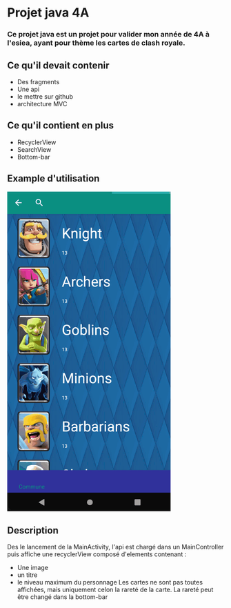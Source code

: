 # Projet java 4A
### Ce projet java est un projet pour valider mon année de 4A à l'esiea, ayant pour thème les cartes de clash royale.
## Ce qu'il devait contenir
 - Des fragments
 - Une api
 - le mettre sur github
 - architecture MVC
## Ce qu'il contient en plus
 - RecyclerView
 - SearchView
 - Bottom-bar
## Example d'utilisation
![](image/details.gif)
## Description
Des le lancement de la MainActivity, l'api est chargé dans un MainController puis affiche une recyclerView composé d'elements contenant :
 - Une image
 - un titre
 - le niveau maximum du personnage
Les cartes ne sont pas toutes affichées, mais uniquement celon la rareté de la carte. La rareté peut être changé dans la bottom-bar